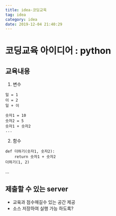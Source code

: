 ```yaml
---
title: idea-코딩교육
tag: idea
category: idea
date: 2019-12-04 21:40:29
---
```

# 코딩교육 아이디어 : python
## 교육내용
1. 변수
```
일 = 1
이 = 2
일 + 이

숫자1 = 10
숫자2 = 5
숫자1 + 숫자2
...
```
2. 함수
```
def 더하기(숫자1, 숫자2):
    return 숫자1 + 숫자2
더하기(1, 2)
```
...
## 제출할 수 있는 server
- 교육과 점수매길수 있는 공간 제공
- 소스 저장하여 실행 가능 하도록?
